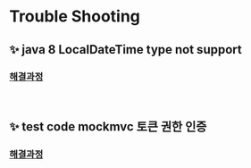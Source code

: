 # Trouble Shooting

## ✨ java 8 LocalDateTime type not support
### [해결과정](https://jnjeaaaat.tistory.com/79)

<br/>

## ✨ test code mockmvc 토큰 권한 인증
### [해결과정](https://jnjeaaaat.tistory.com/80)